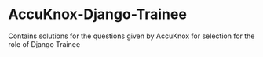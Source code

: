 # AccuKnox-Django-Trainee
Contains solutions for the questions given by AccuKnox for selection for the role of Django Trainee
